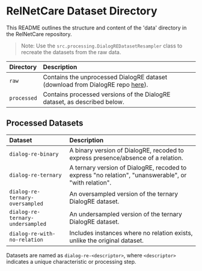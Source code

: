 # RelNetCare Dataset Directory

This README outlines the structure and content of the 'data' directory in the RelNetCare repository.

> Note: Use the `src.processing.DialogREDatasetResampler` class to recreate the datasets from the raw data.

| Directory | Description |
| :-------- | :---------- |
| `raw` | Contains the unprocessed DialogRE dataset (download from DialogRE repo [here](https://github.com/nlpdata/dialogre)). |
| `processed` | Contains processed versions of the DialogRE dataset, as described below. |

## Processed Datasets

| Dataset | Description |
| :------ | :---------- |
| `dialog-re-binary` | A binary version of DialogRE, recoded to express presence/absence of a relation. |
| `dialog-re-ternary` | A ternary version of DialogRE, recoded to express "no relation", "unanswerable", or "with relation". |
| `dialog-re-ternary-oversampled` | An oversampled version of the ternary DialogRE dataset. |
| `dialog-re-ternary-undersampled` | An undersampled version of the ternary DialogRE dataset. |
| `dialog-re-with-no-relation` | Includes instances where no relation exists, unlike the original dataset. |

Datasets are named as `dialog-re-<descriptor>`, where `<descriptor>` indicates a unique characteristic or processing step.
